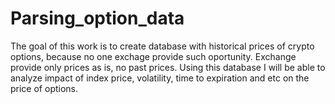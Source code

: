 # Parsing_option_data
The goal of this work is to create database with historical prices of crypto options, because no one exchage provide such oportunity.  Exchange provide only prices as is, no past prices. Using this database I will be able to analyze impact of index price, volatility, time to expiration and etc on the price of options.  
